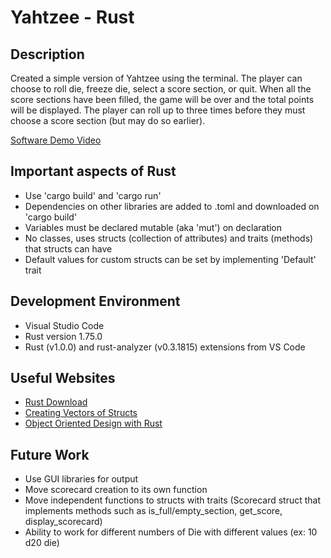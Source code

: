 # Yahtzee - Rust
## Description
Created a simple version of Yahtzee using the terminal. The player can choose to roll die, freeze die, select a score section, or quit. When all the score sections have been filled, the game will be over and the total points will be displayed. The player can roll up to three times before they must choose a score section (but may do so earlier).

[Software Demo Video](https://www.youtube.com/watch?v=cZN42zq9GlU)

## Important aspects of Rust
- Use 'cargo build' and 'cargo run'
- Dependencies on other libraries are added to .toml and downloaded on 'cargo build'
- Variables must be declared mutable (aka 'mut') on declaration
- No classes, uses structs (collection of attributes) and traits (methods) that structs can have
- Default values for custom structs can be set by implementing 'Default' trait

## Development Environment
- Visual Studio Code
- Rust version 1.75.0
- Rust (v1.0.0) and rust-analyzer (v0.3.1815) extensions from VS Code

## Useful Websites
- [Rust Download](https://www.rust-lang.org/learn/get-started)
- [Creating Vectors of Structs](https://users.rust-lang.org/t/can-we-make-vector-of-structs-if-yes-than-how-to-make-and-use-it/19476)
- [Object Oriented Design with Rust](https://stevedonovan.github.io/rust-gentle-intro/object-orientation.html)

## Future Work
- Use GUI libraries for output
- Move scorecard creation to its own function
- Move independent functions to structs with traits (Scorecard struct that implements methods such as is_full/empty_section, get_score, display_scorecard)
- Ability to work for different numbers of Die with different values (ex: 10 d20 die)
